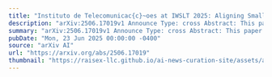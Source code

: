 ```yaml
---
title: "Instituto de Telecomunicac{c}~oes at IWSLT 2025: Aligning Small-Scale Speech and Language Models for Speech-to-Text Learning"
description: "arXiv:2506.17019v1 Announce Type: cross Abstract: This paper presents the IT-IST submission to the IWSLT 2025 Shared Task on Instruction Following Speech Processing. We submit results for the Short Track, i.e., speech recognition, translation, and spoken question answering. Our model is a unified speech-to-text model that integrates a pre-trained continuous speech encoder and text decoder through a first phase of modality alignment and a second phase of instruction fine-tuning. Crucially, we focus on using small-scale language model backbones (< 2B) and restrict to high-quality, CC-BY data along with synthetic data generation to supplement existing resources."
summary: "arXiv:2506.17019v1 Announce Type: cross Abstract: This paper presents the IT-IST submission to the IWSLT 2025 Shared Task on Instruction Following Speech Processing. We submit results for the Short Track, i.e., speech recognition, translation, and spoken question answering. Our model is a unified speech-to-text model that integrates a pre-trained continuous speech encoder and text decoder through a first phase of modality alignment and a second phase of instruction fine-tuning. Crucially, we focus on using small-scale language model backbones (< 2B) and restrict to high-quality, CC-BY data along with synthetic data generation to supplement existing resources."
pubDate: "Mon, 23 Jun 2025 00:00:00 -0400"
source: "arXiv AI"
url: "https://arxiv.org/abs/2506.17019"
thumbnail: "https://raisex-llc.github.io/ai-news-curation-site/assets/arxiv.png"
---
```


